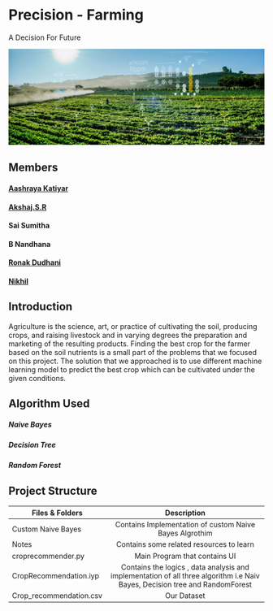 # Precision - Farming
A Decision For Future

<img src="./modern_agri.jpg" >


## Members 
#### [Aashraya Katiyar](https://github.com/Aashray446)
#### [Akshaj.S.R](https://github.com/Akshaj000)
#### Sai Sumitha
#### B Nandhana 
#### [Ronak Dudhani](https://github.com/ronakdudhani)
#### [Nikhil](https://github.com/NikhilSingh433)

## Introduction
<p> Agriculture is the science, art, or practice of cultivating the
soil, producing crops, and raising livestock and in varying
degrees the preparation and marketing of the resulting
products. Finding the best crop for the farmer based on the soil nutrients is a
small part of the problems that we focused on this project. The
solution that we approached is to use different
machine learning model to predict the best crop which can be
cultivated under the given conditions. </p>

## Algorithm Used
##### Naive Bayes
##### Decision Tree
##### Random Forest

## Project Structure

| Files & Folders | Description |
| ------------- |:-------------:|
| Custom Naive Bayes       | Contains Implementation of custom Naive Bayes Algrothim     |
| Notes                    | Contains some related resources to learn     |
| croprecommender.py       | Main Program that contains UI     |
| CropRecommendation.iyp   | Contains the logics , data analysis and implementation of all three algorithm i.e Naiv Bayes, Decision tree and RandomForest     |
| Crop_recommendation.csv       | Our Dataset |


